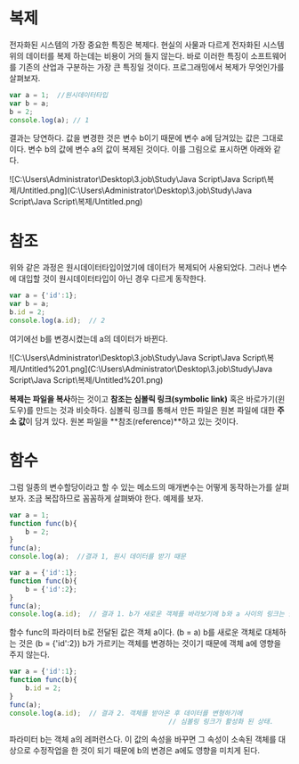 # 복제

전자화된 시스템의 가장 중요한 특징은 복제다. 현실의 사물과 다르게 전자화된 시스템 위의 데이터를 복제 하는데는 비용이 거의 들지 않는다. 바로 이러한 특징이 소프트웨어를 기존의 산업과 구분하는 가장 큰 특징일 것이다. 프로그래밍에서 복제가 무엇인가를 살펴보자.

```jsx
var a = 1;  //원시데이터타입
var b = a;
b = 2;
console.log(a); // 1
```

결과는 당연하다. 값을 변경한 것은 변수 b이기 때문에 변수 a에 담겨있는 값은 그대로이다. 변수 b의 값에 변수 a의 값이 복제된 것이다. 이를 그림으로 표시하면 아래와 같다.

![C:\Users\Administrator\Desktop\3.job\Study\Java Script\Java Script\복제/Untitled.png](C:\Users\Administrator\Desktop\3.job\Study\Java Script\Java Script\복제/Untitled.png)

# 참조

위와 같은 과정은 원시데이터타입이었기에 데이터가 복제되어 사용되었다. 그러나 변수에 대입할 것이 원시데이터타입이 아닌 경우 다르게 동작한다.

```jsx
var a = {'id':1};
var b = a;
b.id = 2;
console.log(a.id);  // 2
```

여기에선 b를 변경시켰는데 a의 데이터가 바뀐다.

![C:\Users\Administrator\Desktop\3.job\Study\Java Script\Java Script\복제/Untitled%201.png](C:\Users\Administrator\Desktop\3.job\Study\Java Script\Java Script\복제/Untitled%201.png)

**복제는 파일을 복사**하는 것이고 **참조는 심볼릭 링크(symbolic link)** 혹은 바로가기(윈도우)를 만드는 것과 비슷하다. 심볼릭 링크를 통해서 만든 파일은 원본 파일에 대한 **주소 값**이 담겨 있다. 원본 파일을 **참조(reference)**하고 있는 것이다.

# 함수

그럼 일종의 변수할당이라고 할 수 있는 메소드의 매개변수는 어떻게 동작하는가를 살펴보자. 조금 복잡하므로 꼼꼼하게 살펴봐야 한다. 예제를 보자.

```jsx
var a = 1;
function func(b){
    b = 2;
}
func(a);
console.log(a);  //결과 1, 원시 데이터를 받기 때문
```

```jsx
var a = {'id':1};
function func(b){
    b = {'id':2};
}
func(a);
console.log(a.id);  // 결과 1. b가 새로운 객체를 바라보기에 b와 a 사이의 링크는 끊김.
```

함수 func의 파라미터 b로 전달된 값은 객체 a이다. (b = a) b를 새로운 객체로 대체하는 것은 (b = {'id':2}) b가 가르키는 객체를 변경하는 것이기 때문에 객체 a에 영향을 주지 않는다.

```jsx
var a = {'id':1};
function func(b){
    b.id = 2;
}
func(a);
console.log(a.id);  // 결과 2. 객체를 받아온 후 데이터를 변형하기에 
										// 심볼링 링크가 활성화 된 상태.
```

파라미터 b는 객체 a의 레퍼런스다. 이 값의 속성을 바꾸면 그 속성이 소속된 객체를 대상으로 수정작업을 한 것이 되기 때문에 b의 변경은 a에도 영향을 미치게 된다.